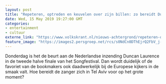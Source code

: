 ```yaml
---
layout: post
title: "Repeteren, optreden en keuvelen over zijn billen: zo bereidt Duncan Laurence zich voor op zijn Songfestival-act"
date: Wed, 15 May 2019 19:27:00 GMT
categories: 
- entertainment 
- cultuur 
externe_link: "https://www.volkskrant.nl/nieuws-achtergrond/repeteren-optreden-en-keuvelen-over-zijn-billen-zo-bereidt-duncan-laurence-zich-voor-op-zijn-songfestival-act~ba89f5b8/"
feature_image: "https://images2.persgroep.net/rcs/s0NdCn0DThEjrQ2FbV_j-l3MEDw/diocontent/148443317/_crop/901/0/4476/4480/_fill/320/320?appId=93a17a8fd81db0de025c8abd1cca1279&quality=0.85"
---
```


Donderdag is het de beurt aan de Nederlandse inzending Duncan Laurence in de tweede halve finale van het Songfestival. Dan wordt duidelijk of de favoriet van de bookmakers ook daadwerkelijk bij de Europese kijkers in de smaak valt. Hoe bereidt de zanger zich in Tel Aviv voor op het grote moment?
